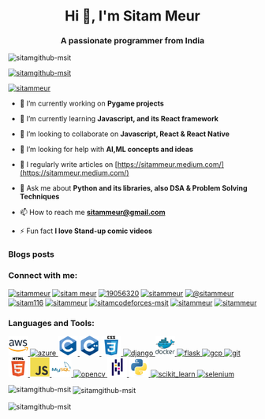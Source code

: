 <h1 align="center">Hi 👋, I'm Sitam Meur</h1>
<h3 align="center">A passionate programmer from India</h3>

<p align="left"> <img src="https://komarev.com/ghpvc/?username=sitamgithub-msit&label=Profile%20views&color=0e75b6&style=flat" alt="sitamgithub-msit" /> </p>

<p align="left"> <a href="https://github.com/ryo-ma/github-profile-trophy"><img src="https://github-profile-trophy.vercel.app/?username=sitamgithub-msit" alt="sitamgithub-msit" /></a> </p>

<p align="left"> <a href="https://twitter.com/sitammeur" target="blank"><img src="https://img.shields.io/twitter/follow/sitammeur?logo=twitter&style=for-the-badge" alt="sitammeur" /></a> </p>

- 🔭 I’m currently working on **Pygame projects**

- 🌱 I’m currently learning **Javascript, and its React framework**

- 👯 I’m looking to collaborate on **Javascript, React & React Native**

- 🤝 I’m looking for help with **AI,ML concepts and ideas**

- 📝 I regularly write articles on [https://sitammeur.medium.com/](https://sitammeur.medium.com/)

- 💬 Ask me about **Python and its libraries, also DSA & Problem Solving Techniques**

- 📫 How to reach me **sitammeur@gmail.com**

- ⚡ Fun fact **I love Stand-up comic videos**

### Blogs posts
<!-- BLOG-POST-LIST:START -->
<!-- BLOG-POST-LIST:END -->

<h3 align="left">Connect with me:</h3>
<p align="left">
<a href="https://twitter.com/sitammeur" target="blank"><img align="center" src="https://raw.githubusercontent.com/rahuldkjain/github-profile-readme-generator/master/src/images/icons/Social/twitter.svg" alt="sitammeur" height="30" width="40" /></a>
<a href="https://linkedin.com/in/sitammeur" target="blank"><img align="center" src="https://raw.githubusercontent.com/rahuldkjain/github-profile-readme-generator/master/src/images/icons/Social/linked-in-alt.svg" alt="sitam meur" height="30" width="40" /></a>
<a href="https://stackoverflow.com/users/19056320" target="blank"><img align="center" src="https://raw.githubusercontent.com/rahuldkjain/github-profile-readme-generator/master/src/images/icons/Social/stack-overflow.svg" alt="19056320" height="30" width="40" /></a>
<a href="https://kaggle.com/sitammeur" target="blank"><img align="center" src="https://raw.githubusercontent.com/rahuldkjain/github-profile-readme-generator/master/src/images/icons/Social/kaggle.svg" alt="sitammeur" height="30" width="40" /></a>
<a href="https://medium.com/@sitammeur" target="blank"><img align="center" src="https://raw.githubusercontent.com/rahuldkjain/github-profile-readme-generator/master/src/images/icons/Social/medium.svg" alt="@sitammeur" height="30" width="40" /></a>
<a href="https://www.codechef.com/users/sitam116" target="blank"><img align="center" src="https://cdn.jsdelivr.net/npm/simple-icons@3.1.0/icons/codechef.svg" alt="sitam116" height="30" width="40" /></a>
<a href="https://www.hackerrank.com/sitammeur" target="blank"><img align="center" src="https://raw.githubusercontent.com/rahuldkjain/github-profile-readme-generator/master/src/images/icons/Social/hackerrank.svg" alt="sitammeur" height="30" width="40" /></a>
<a href="https://codeforces.com/profile/sitamcodeforces-msit" target="blank"><img align="center" src="https://raw.githubusercontent.com/rahuldkjain/github-profile-readme-generator/master/src/images/icons/Social/codeforces.svg" alt="sitamcodeforces-msit" height="30" width="40" /></a>
<a href="https://www.leetcode.com/sitammeur" target="blank"><img align="center" src="https://raw.githubusercontent.com/rahuldkjain/github-profile-readme-generator/master/src/images/icons/Social/leet-code.svg" alt="sitammeur" height="30" width="40" /></a>
<a href="https://auth.geeksforgeeks.org/user/sitammeur" target="blank"><img align="center" src="https://raw.githubusercontent.com/rahuldkjain/github-profile-readme-generator/master/src/images/icons/Social/geeks-for-geeks.svg" alt="sitammeur" height="30" width="40" /></a>
</p>

<h3 align="left">Languages and Tools:</h3>
<p align="left"> <a href="https://aws.amazon.com" target="_blank" rel="noreferrer"> <img src="https://raw.githubusercontent.com/devicons/devicon/master/icons/amazonwebservices/amazonwebservices-original-wordmark.svg" alt="aws" width="40" height="40"/> </a> <a href="https://azure.microsoft.com/en-in/" target="_blank" rel="noreferrer"> <img src="https://www.vectorlogo.zone/logos/microsoft_azure/microsoft_azure-icon.svg" alt="azure" width="40" height="40"/> </a> <a href="https://www.cprogramming.com/" target="_blank" rel="noreferrer"> <img src="https://raw.githubusercontent.com/devicons/devicon/master/icons/c/c-original.svg" alt="c" width="40" height="40"/> </a> <a href="https://www.w3schools.com/cpp/" target="_blank" rel="noreferrer"> <img src="https://raw.githubusercontent.com/devicons/devicon/master/icons/cplusplus/cplusplus-original.svg" alt="cplusplus" width="40" height="40"/> </a> <a href="https://www.w3schools.com/css/" target="_blank" rel="noreferrer"> <img src="https://raw.githubusercontent.com/devicons/devicon/master/icons/css3/css3-original-wordmark.svg" alt="css3" width="40" height="40"/> </a> <a href="https://www.djangoproject.com/" target="_blank" rel="noreferrer"> <img src="https://cdn.worldvectorlogo.com/logos/django.svg" alt="django" width="40" height="40"/> </a> <a href="https://www.docker.com/" target="_blank" rel="noreferrer"> <img src="https://raw.githubusercontent.com/devicons/devicon/master/icons/docker/docker-original-wordmark.svg" alt="docker" width="40" height="40"/> </a> <a href="https://flask.palletsprojects.com/" target="_blank" rel="noreferrer"> <img src="https://www.vectorlogo.zone/logos/pocoo_flask/pocoo_flask-icon.svg" alt="flask" width="40" height="40"/> </a> <a href="https://cloud.google.com" target="_blank" rel="noreferrer"> <img src="https://www.vectorlogo.zone/logos/google_cloud/google_cloud-icon.svg" alt="gcp" width="40" height="40"/> </a> <a href="https://git-scm.com/" target="_blank" rel="noreferrer"> <img src="https://www.vectorlogo.zone/logos/git-scm/git-scm-icon.svg" alt="git" width="40" height="40"/> </a> <a href="https://www.w3.org/html/" target="_blank" rel="noreferrer"> <img src="https://raw.githubusercontent.com/devicons/devicon/master/icons/html5/html5-original-wordmark.svg" alt="html5" width="40" height="40"/> </a> <a href="https://developer.mozilla.org/en-US/docs/Web/JavaScript" target="_blank" rel="noreferrer"> <img src="https://raw.githubusercontent.com/devicons/devicon/master/icons/javascript/javascript-original.svg" alt="javascript" width="40" height="40"/> </a> <a href="https://www.mysql.com/" target="_blank" rel="noreferrer"> <img src="https://raw.githubusercontent.com/devicons/devicon/master/icons/mysql/mysql-original-wordmark.svg" alt="mysql" width="40" height="40"/> </a> <a href="https://opencv.org/" target="_blank" rel="noreferrer"> <img src="https://www.vectorlogo.zone/logos/opencv/opencv-icon.svg" alt="opencv" width="40" height="40"/> </a> <a href="https://pandas.pydata.org/" target="_blank" rel="noreferrer"> <img src="https://raw.githubusercontent.com/devicons/devicon/2ae2a900d2f041da66e950e4d48052658d850630/icons/pandas/pandas-original.svg" alt="pandas" width="40" height="40"/> </a> <a href="https://www.python.org" target="_blank" rel="noreferrer"> <img src="https://raw.githubusercontent.com/devicons/devicon/master/icons/python/python-original.svg" alt="python" width="40" height="40"/> </a> <a href="https://scikit-learn.org/" target="_blank" rel="noreferrer"> <img src="https://upload.wikimedia.org/wikipedia/commons/0/05/Scikit_learn_logo_small.svg" alt="scikit_learn" width="40" height="40"/> </a> <a href="https://www.selenium.dev" target="_blank" rel="noreferrer"> <img src="https://raw.githubusercontent.com/detain/svg-logos/780f25886640cef088af994181646db2f6b1a3f8/svg/selenium-logo.svg" alt="selenium" width="40" height="40"/> </a> </p>

<p><img align="left" src="https://github-readme-stats.vercel.app/api/top-langs?username=sitamgithub-msit&show_icons=true&locale=en&layout=compact" alt="sitamgithub-msit" /></p>

<p>&nbsp;<img align="center" src="https://github-readme-stats.vercel.app/api?username=sitamgithub-msit&show_icons=true&locale=en" alt="sitamgithub-msit" /></p>

<p><img align="center" src="https://github-readme-streak-stats.herokuapp.com/?user=sitamgithub-msit&" alt="sitamgithub-msit" /></p>
